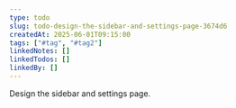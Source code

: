 ```yaml
---
type: todo
slug: todo-design-the-sidebar-and-settings-page-3674d6
createdAt: 2025-06-01T09:15:00
tags: ["#tag", "#tag2"]
linkedNotes: []
linkedTodos: []
linkedBy: []
---
```


Design the sidebar and settings page.